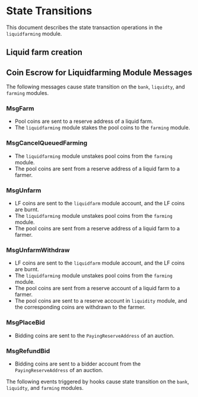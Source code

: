 <!-- order: 3 -->

# State Transitions

This document describes the state transaction operations in the `liquidfarming` module.

## Liquid farm creation



## Coin Escrow for Liquidfarming Module Messages

The following messages cause state transition on the `bank`, `liquidty`, and `farming` modules.

### MsgFarm

- Pool coins are sent to a reserve address of a liquid farm.
- The `liquidfarming` module stakes the pool coins to the `farming` module.

### MsgCancelQueuedFarming

- The `liquidfarming` module unstakes pool coins from the `farming` module. 
- The pool coins are sent from a reserve address of a liquid farm to a farmer.

### MsgUnfarm

- LF coins are sent to the `liquidfarm` module account, and the LF coins are burnt.
- The `liquidfarming` module unstakes pool coins from the `farming` module. 
- The pool coins are sent from a reserve address of a liquid farm to a farmer.

### MsgUnfarmWithdraw

- LF coins are sent to the `liquidfarm` module account, and the LF coins are burnt.
- The `liquidfarming` module unstakes pool coins from the `farming` module. 
- The pool coins are sent from a reserve account of a liquid farm to a farmer.
- The pool coins are sent to a reserve account in `liquidity` module, and the corresponding coins are withdrawn to the farmer.

### MsgPlaceBid

- Bidding coins are sent to the `PayingReserveAddress` of an auction.

### MsgRefundBid

- Bidding coins are sent to a bidder account from the `PayingReserveAddress` of an auction.


The following events triggered by hooks cause state transition on the `bank`, `liquidty`, and `farming` modules.